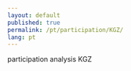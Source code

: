```yaml
---
layout: default
published: true
permalink: /pt/participation/KGZ/
lang: pt
---
```


participation analysis KGZ
